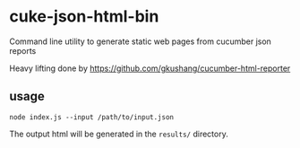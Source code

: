 # cuke-json-html-bin
Command line utility to generate static web pages from cucumber json reports

Heavy lifting done by https://github.com/gkushang/cucumber-html-reporter

## usage
`node index.js --input /path/to/input.json`

The output html will be generated in the `results/` directory.
